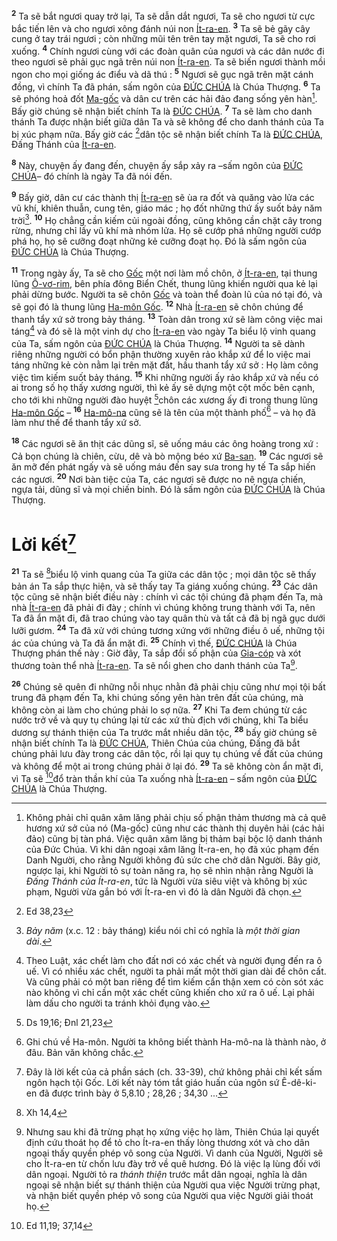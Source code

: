 <sup><b>2</b></sup> Ta sẽ bắt ngươi quay trở lại, Ta sẽ dẫn dắt ngươi, Ta sẽ cho ngươi từ cực bắc tiến lên và cho ngươi xông đánh núi non [Ít-ra-en](). <sup><b>3</b></sup> Ta sẽ bẻ gãy cây cung ở tay trái ngươi ; còn những mũi tên trên tay mặt ngươi, Ta sẽ cho rơi xuống. <sup><b>4</b></sup> Chính ngươi cùng với các đoàn quân của ngươi và các dân nước đi theo ngươi sẽ phải gục ngã trên núi non [Ít-ra-en](). Ta sẽ biến ngươi thành mồi ngon cho mọi giống ác điểu và dã thú : <sup><b>5</b></sup> Ngươi sẽ gục ngã trên mặt cánh đồng, vì chính Ta đã phán, sấm ngôn của [ĐỨC CHÚA]() là Chúa Thượng. <sup><b>6</b></sup> Ta sẽ phóng hoả đốt [Ma-gốc]() và dân cư trên các hải đảo đang sống yên hàn[^2-adc08850-1586-4046-a3ea-1fde4f7a18fc]. Bấy giờ chúng sẽ nhận biết chính Ta là [ĐỨC CHÚA](). <sup><b>7</b></sup> Ta sẽ làm cho danh thánh Ta được nhận biết giữa dân Ta và sẽ không để cho danh thánh của Ta bị xúc phạm nữa. Bấy giờ các [^2@-adc08850-1586-4046-a3ea-1fde4f7a18fc]dân tộc sẽ nhận biết chính Ta là [ĐỨC CHÚA](), Đấng Thánh của [Ít-ra-en]().

<sup><b>8</b></sup> Này, chuyện ấy đang đến, chuyện ấy sắp xảy ra –sấm ngôn của [ĐỨC CHÚA]()– đó chính là ngày Ta đã nói đến.

<sup><b>9</b></sup> Bấy giờ, dân cư các thành thị [Ít-ra-en]() sẽ ùa ra đốt và quăng vào lửa các vũ khí, khiên thuẫn, cung tên, giáo mác ; họ đốt những thứ ấy suốt bảy năm trời[^3-adc08850-1586-4046-a3ea-1fde4f7a18fc]. <sup><b>10</b></sup> Họ chẳng cần kiếm củi ngoài đồng, cũng không cần chặt cây trong rừng, nhưng chỉ lấy vũ khí mà nhóm lửa. Họ sẽ cướp phá những người cướp phá họ, họ sẽ cưỡng đoạt những kẻ cưỡng đoạt họ. Đó là sấm ngôn của [ĐỨC CHÚA]() là Chúa Thượng.

<sup><b>11</b></sup> Trong ngày ấy, Ta sẽ cho [Gốc]() một nơi làm mồ chôn, ở [Ít-ra-en](), tại thung lũng [Ô-vơ-rim](), bên phía đông Biển Chết, thung lũng khiến người qua kẻ lại phải dừng bước. Người ta sẽ chôn [Gốc]() và toàn thể đoàn lũ của nó tại đó, và sẽ gọi đó là thung lũng [Ha-môn Gốc](). <sup><b>12</b></sup> Nhà [Ít-ra-en]() sẽ chôn chúng để thanh tẩy xứ sở trong bảy tháng. <sup><b>13</b></sup> Toàn dân trong xứ sẽ làm công việc mai táng[^4-adc08850-1586-4046-a3ea-1fde4f7a18fc] và đó sẽ là một vinh dự cho [Ít-ra-en]() vào ngày Ta biểu lộ vinh quang của Ta, sấm ngôn của [ĐỨC CHÚA]() là Chúa Thượng. <sup><b>14</b></sup> Người ta sẽ dành riêng những người có bổn phận thường xuyên rảo khắp xứ để lo việc mai táng những kẻ còn nằm lại trên mặt đất, hầu thanh tẩy xứ sở : Họ làm công việc tìm kiếm suốt bảy tháng. <sup><b>15</b></sup> Khi những người ấy rảo khắp xứ và nếu có ai trong số họ thấy xương người, thì kẻ ấy sẽ dựng một cột mốc bên cạnh, cho tới khi những người đào huyệt [^3@-adc08850-1586-4046-a3ea-1fde4f7a18fc]chôn các xương ấy đi trong thung lũng [Ha-môn Gốc]() – <sup><b>16</b></sup> [Ha-mô-na]() cũng sẽ là tên của một thành phố[^5-adc08850-1586-4046-a3ea-1fde4f7a18fc] – và họ đã làm như thế để thanh tẩy xứ sở.

<sup><b>18</b></sup> Các ngươi sẽ ăn thịt các dũng sĩ, sẽ uống máu các ông hoàng trong xứ : Cả bọn chúng là chiên, cừu, dê và bò mộng béo xứ [Ba-san](). <sup><b>19</b></sup> Các ngươi sẽ ăn mỡ đến phát ngấy và sẽ uống máu đến say sưa trong hy tế Ta sắp hiến các ngươi. <sup><b>20</b></sup> Nơi bàn tiệc của Ta, các ngươi sẽ được no nê ngựa chiến, ngựa tải, dũng sĩ và mọi chiến binh. Đó là sấm ngôn của [ĐỨC CHÚA]() là Chúa Thượng.

# Lời kết[^7-adc08850-1586-4046-a3ea-1fde4f7a18fc]

<sup><b>21</b></sup> Ta sẽ [^5@-adc08850-1586-4046-a3ea-1fde4f7a18fc]biểu lộ vinh quang của Ta giữa các dân tộc ; mọi dân tộc sẽ thấy bản án Ta sắp thực hiện, và sẽ thấy tay Ta giáng xuống chúng. <sup><b>23</b></sup> Các dân tộc cũng sẽ nhận biết điều này : chính vì các tội chúng đã phạm đến Ta, mà nhà [Ít-ra-en]() đã phải đi đày ; chính vì chúng không trung thành với Ta, nên Ta đã ẩn mặt đi, đã trao chúng vào tay quân thù và tất cả đã bị ngã gục dưới lưỡi gươm. <sup><b>24</b></sup> Ta đã xử với chúng tương xứng với những điều ô uế, những tội ác của chúng và Ta đã ẩn mặt đi. <sup><b>25</b></sup> Chính vì thế, [ĐỨC CHÚA]() là Chúa Thượng phán thế này : Giờ đây, Ta sắp đổi số phận của [Gia-cóp]() và xót thương toàn thể nhà [Ít-ra-en](). Ta sẽ nổi ghen cho danh thánh của Ta[^9-adc08850-1586-4046-a3ea-1fde4f7a18fc].

<sup><b>26</b></sup> Chúng sẽ quên đi những nỗi nhục nhằn đã phải chịu cũng như mọi tội bất trung đã phạm đến Ta, khi chúng sống yên hàn trên đất của chúng, mà không còn ai làm cho chúng phải lo sợ nữa. <sup><b>27</b></sup> Khi Ta đem chúng từ các nước trở về và quy tụ chúng lại từ các xứ thù địch với chúng, khi Ta biểu dương sự thánh thiện của Ta trước mắt nhiều dân tộc, <sup><b>28</b></sup> bấy giờ chúng sẽ nhận biết chính Ta là [ĐỨC CHÚA](), Thiên Chúa của chúng, Đấng đã bắt chúng phải lưu đày trong các dân tộc, rồi lại quy tụ chúng về đất của chúng và không để một ai trong chúng phải ở lại đó. <sup><b>29</b></sup> Ta sẽ không còn ẩn mặt đi, vì Ta sẽ [^6@-adc08850-1586-4046-a3ea-1fde4f7a18fc]đổ tràn thần khí của Ta xuống nhà [Ít-ra-en]() – sấm ngôn của [ĐỨC CHÚA]() là Chúa Thượng.

[^2-adc08850-1586-4046-a3ea-1fde4f7a18fc]: Không phải chỉ quân xâm lăng phải chịu số phận thảm thương mà cả quê hương xứ sở của nó (Ma-gốc) cũng như các thành thị duyên hải (các hải đảo) cũng bị tàn phá. Việc quân xâm lăng bị thảm bại bộc lộ danh thánh của Đức Chúa. Vì khi dân ngoại xâm lăng Ít-ra-en, họ đã xúc phạm đến Danh Người, cho rằng Người không đủ sức che chở dân Người. Bây giờ, ngược lại, khi Người tỏ sự toàn năng ra, họ sẽ nhìn nhận rằng Người là _Đấng Thánh của Ít-ra-en_, tức là Người vừa siêu việt và không bị xúc phạm, Người vừa gắn bó với Ít-ra-en vì đó là dân Người đã chọn.

[^3-adc08850-1586-4046-a3ea-1fde4f7a18fc]: _Bảy năm_ (x.c. 12 : bảy tháng) kiểu nói chỉ có nghĩa là _một thời gian dài_.

[^4-adc08850-1586-4046-a3ea-1fde4f7a18fc]: Theo Luật, xác chết làm cho đất nơi có xác chết và người đụng đến ra ô uế. Vì có nhiều xác chết, người ta phải mất một thời gian dài để chôn cất. Và cũng phải có một ban riêng để tìm kiếm cẩn thận xem có còn sót xác nào không vì chỉ cần một xác chết cũng khiến cho xứ ra ô uế. Lại phải làm dấu cho người ta tránh khỏi đụng vào.

[^5-adc08850-1586-4046-a3ea-1fde4f7a18fc]: Ghi chú về Ha-môn. Người ta không biết thành Ha-mô-na là thành nào, ở đâu. Bản văn không chắc.

[^7-adc08850-1586-4046-a3ea-1fde4f7a18fc]: Đây là lời kết của cả phần sách (ch. 33-39), chứ không phải chỉ kết sấm ngôn hạch tội Gốc. Lời kết này tóm tắt giáo huấn của ngôn sứ Ê-dê-ki-en đã được trình bày ở 5,8.10 ; 28,26 ; 34,30 ...

[^9-adc08850-1586-4046-a3ea-1fde4f7a18fc]: Nhưng sau khi đã trừng phạt họ xứng việc họ làm, Thiên Chúa lại quyết định cứu thoát họ để tỏ cho Ít-ra-en thấy lòng thương xót và cho dân ngoại thấy quyền phép vô song của Người. Vì danh của Người, Người sẽ cho Ít-ra-en từ chốn lưu đày trở về quê hương. Đó là việc lạ lùng đối với dân ngoại. Người tỏ ra _thánh thiện_ trước mắt dân ngoại, nghĩa là dân ngoại sẽ nhận biết sự thánh thiện của Người qua việc Người trừng phạt, và nhận biết quyền phép vô song của Người qua việc Người giải thoát họ.

[^2@-adc08850-1586-4046-a3ea-1fde4f7a18fc]: Ed 38,23

[^3@-adc08850-1586-4046-a3ea-1fde4f7a18fc]: Ds 19,16; Đnl 21,23

[^5@-adc08850-1586-4046-a3ea-1fde4f7a18fc]: Xh 14,4

[^6@-adc08850-1586-4046-a3ea-1fde4f7a18fc]: Ed 11,19; 37,14
